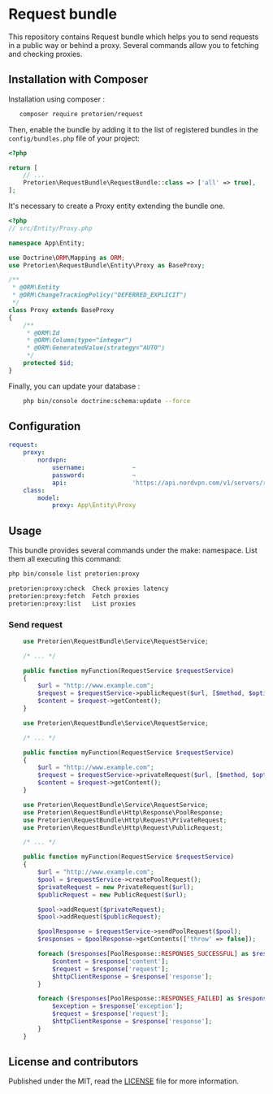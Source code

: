 # Request bundle

This repository contains Request bundle which helps you to send requests in a public way or behind a proxy.
Several commands allow you to fetching and checking proxies.

## Installation with Composer

Installation using composer :

```bash
   composer require pretorien/request
```

Then, enable the bundle by adding it to the list of registered bundles in the `config/bundles.php` file of your project:

```php
<?php

return [
    // ...
    Pretorien\RequestBundle\RequestBundle::class => ['all' => true],
];
```

It's necessary to create a Proxy entity extending the bundle one.

```php
<?php
// src/Entity/Proxy.php

namespace App\Entity;

use Doctrine\ORM\Mapping as ORM;
use Pretorien\RequestBundle\Entity\Proxy as BaseProxy;

/**
 * @ORM\Entity
 * @ORM\ChangeTrackingPolicy("DEFERRED_EXPLICIT")
 */
class Proxy extends BaseProxy
{
    /**
     * @ORM\Id
     * @ORM\Column(type="integer")
     * @ORM\GeneratedValue(strategy="AUTO")
     */
    protected $id;
}
```

Finally, you can update your database :

```bash
    php bin/console doctrine:schema:update --force
```

## Configuration

```yaml
request:
    proxy:
        nordvpn:
            username:             ~
            password:             ~
            api:                  'https://api.nordvpn.com/v1/servers/recommendations?filters\[servers_groups\]=5&filters\[servers_technologies\]=9&filters\[country_id\]=74'
    class:
        model:
            proxy: App\Entity\Proxy
```

## Usage

This bundle provides several commands under the make: namespace. List them all executing this command:

```sh
php bin/console list pretorien:proxy

pretorien:proxy:check  Check proxies latency
pretorien:proxy:fetch  Fetch proxies
pretorien:proxy:list   List proxies
```

### Send request

```php
    use Pretorien\RequestBundle\Service\RequestService;

    /* ... */

    public function myFunction(RequestService $requestService)
    {
        $url = "http://www.example.com";
        $request = $requestService->publicRequest($url, [$method, $options]);
        $content = $request->getContent();
    }
```

```php
    use Pretorien\RequestBundle\Service\RequestService;

    /* ... */

    public function myFunction(RequestService $requestService)
    {
        $url = "http://www.example.com";
        $request = $requestService->privateRequest($url, [$method, $options]);
        $content = $request->getContent();
    }
```

```php
    use Pretorien\RequestBundle\Service\RequestService;
    use Pretorien\RequestBundle\Http\Response\PoolResponse;
    use Pretorien\RequestBundle\Http\Request\PrivateRequest;
    use Pretorien\RequestBundle\Http\Request\PublicRequest;

    /* ... */

    public function myFunction(RequestService $requestService)
    {
        $url = "http://www.example.com";
        $pool = $requestService->createPoolRequest();
        $privateRequest = new PrivateRequest($url);
        $publicRequest = new PublicRequest($url);

        $pool->addRequest($privateRequest);
        $pool->addRequest($publicRequest);

        $poolResponse = $requestService->sendPoolRequest($pool);
        $responses = $poolResponse->getContents(['throw' => false]);

        foreach ($responses[PoolResponse::RESPONSES_SUCCESSFUL] as $response) {
            $content = $response['content'];
            $request = $response['request'];
            $httpClientResponse = $response['response'];
        }

        foreach ($responses[PoolResponse::RESPONSES_FAILED] as $response) {
            $exception = $response['exception'];
            $request = $response['request'];
            $httpClientResponse = $response['response'];
        }
    }
```

## License and contributors

Published under the MIT, read the [LICENSE](LICENSE) file for more information.